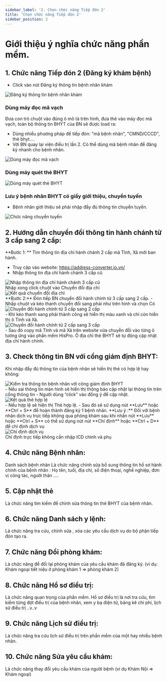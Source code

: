```yaml
---
sidebar_label: '2. Chọn chức năng Tiếp đón 2'
title: 'Chọn chức năng Tiếp đón 2'
sidebar_position: 2
---
```


# Giới thiệu ý nghĩa chức năng phần mềm.

## 1. Chức năng Tiếp đón 2 (Đăng ký khám bệnh)

- Click vào nút Đăng ký thông tin bệnh nhân khám

<div className="center-container">
  <img src="/img/giao-dien-dang-ky-thong-tin-benh-nhan.jpg" alt="Đăng ký thông tin bệnh nhân khám" />
</div>

### Dùng máy đọc mã vạch
Đưa con trỏ chuột vào đúng ô mô tả trên hình, đưa thẻ vào máy đọc mã vạch, toàn bộ thông tin BHYT của BN sẽ được load ra:
- Dùng nhiều phương pháp để tiếp đón: "mã bệnh nhân", "CMND/CCCD", thẻ bhyt....
- Với BN quay lại viện điều trị lần 2. Có thể dùng mã bệnh nhân để đăng ký nhanh cho bệnh nhân.
<div className="center-container">
  <img src="/img/dung-may-doc-ma-vach.jpg" alt="Dùng máy đọc mã vạch" />
</div>

### Dùng máy quét thẻ BHYT
<div className="center-container">
  <img src="/img/dung-may-quet-the-bhyt.jpg" alt="Dùng máy quét thẻ BHYT" />
</div>

### Lưu ý bệnh nhân BHYT có giấy giới thiệu, chuyển tuyến
- Bệnh nhân giới thiệu sẽ phải nhập đầy đủ thông tin chuyển tuyến.
<div className="center-container">
  <img src="/img/giao-dien-chuyen-tuyen.jpg" alt="Chức năng chuyển tuyến" />
</div>

## 2.	Hướng dẫn chuyển đổi thông tin hành chánh từ 3 cấp sang 2 cấp:
**Bước 1: ** Tìm thông tin địa chỉ hành chánh 2 cấp mã Tỉnh, Xã mới ban hành.
-	Truy cập vào  website:  https://address-converter.io.vn/
-	Nhập thông tin địa chỉ hành chánh 3 cấp cũ 
<div className="center-container">
  <img src="/img/nhap-thong-tin-dia-chi-hanh-chinh-3-cap-cu.jpg" alt="Nhập thông tin địa chỉ hành chánh 3 cấp cũ" />
</div>
Nhập xong click chuột vào Chuyển đổi địa chỉ
<div className="center-container">
  <img src="/img/ket-qua-chuyen-doi.jpg" alt="Kết quả chuyển đổi địa chỉ" />
</div>
**Bước 2:** Đón tiếp BN chuyển đổi hành chính từ 3 cấp sang 2 cấp.
-	Nhấp chuột và kéo thanh chuyển đổi sang phải như trên hình và chọn Có
<div className="center-container">
  <img src="/img/chuyen-doi-hanh-chinh-tu-3-cap-sang-2-cap.jpg" alt="Chuyển đổi hành chính từ 3 cấp sang 2 cấp" />
</div>
-	Khi kéo thanh sang phải thành công sẽ hiển thị màu xanh và chỉ còn hiển thị ô Tỉnh và Xã.
<div className="center-container">
  <img src="/img/chuyen-doi-hanh-chinh-tu-2-cap-sang-3-cap.jpg" alt="Chuyển đổi hành chính từ 2 cấp sang 3 cấp" />
</div>
-	Sau đó copy mã Tỉnh và mã Xã trên website vừa chuyễn đỗi vào từng ô tương ứng vào phần mềm HisPro. Ô địa chỉ thẻ BHYT sẽ tự động cập nhật địa chỉ hành chính.

## 3.	Check thông tin BN với cổng giám định BHYT:
Khi nhập đầy đủ thông tin của bệnh nhân sẽ hiển thị thẻ có hợp lệ hay không:
<div className="center-container">
  <img src="/img/kiem-tra-thong-tin-tren-cong-giam-dinh.jpg" alt="Kiểm tra thông tin bệnh nhân với công giám đinh BHYT" />
</div>
- Nếu sai thông tin màn hình sẽ hiển thị thông báo cập nhật lại thông tin trên cổng thông tin
- Người dùng “click” vào đồng ý để cập nhật.
<div className="center-container">
  <img src="/img/ket-qua-thong-tin-tren-cong-giam-dinh.jpg" alt="Kết quả thẻ hợp lệ" />
</div>
- Nếu hợp lệ sẽ hiện thị Thẻ hợp lệ. 
- Sau đó sẽ sử dụng nút **Lưu** hoặc **Ctrl + S** để hoàn thành đăng ký 1 bệnh nhân.
**Lưu ý :** Đối với bệnh nhân dịch vụ trực tiếp không qua phòng khám sau khi nhấn nút **Lưu** hoặc **Ctrl + S**  có thể sử dụng nút nút **Chỉ định** hoặc **Ctrl + D** để chỉ định dịch vụ
<div className="center-container">
  <img src="/img/chi-dinh-dich-vu.jpg" alt="Chỉ định dịch vụ" />
</div>
Chỉ định trực tiếp không cần nhập ICD chính và phụ

## 4.	Chức năng Bệnh nhân: 
Danh sách bệnh nhân
Là chức năng chỉnh sửa bổ sung thông tin hồ sơ hành chính của bệnh nhân : Họ tên, tuổi, địa chỉ, số điện thoại, nghề nghiệp, đơn vị công tác, người thân ….

## 5.	Cập nhật thẻ

Là chức năng tìm kiếm để chỉnh sửa thông tin thẻ BHYT của bệnh nhân.
## 6.	Chức năng Danh sách y lệnh:

Là chức năng tra cứu, chỉnh sửa , xóa các yêu cầu dịch vụ do bộ phận tiếp đón tạo ra.
## 7.	Chức năng Đổi phòng khám:

Là chức năng để đổi lại phòng khám của yêu cầu khám đã đăng ký. (ví dụ: Khám ngoại tiết niệu ở phòng khám 1 => phòng khám 2)
## 8.	Chức năng Hồ sơ điều trị:

Là chức năng quan trọng của phần mềm. Hồ sơ điều trị là nơi tra cứu, tìm kiếm từng đợt điều trị của bệnh nhân, xem y bạ điện tử, bảng kê chi phí, lịch sử điều trị ..v..v
## 9.	Chức năng Lịch sử điều trị:

Là chức năng tra cứu lịch sử điều trị trên phần mềm của một hay nhiều bệnh nhân.
## 10.	Chức năng Sửa yêu cầu khám:

Là chức năng thay đổi yêu cầu khám của người bệnh (ví dụ Khám Nội => Khám ngoại)
